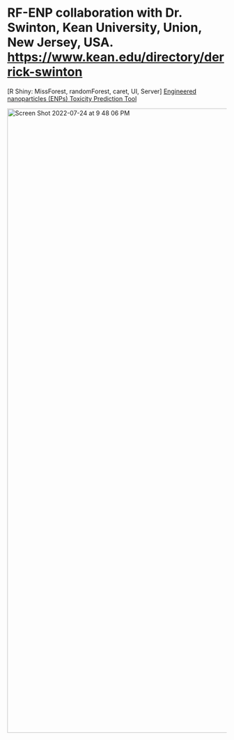 # RF-ENP collaboration with Dr. Swinton, Kean University, Union, New Jersey, USA. https://www.kean.edu/directory/derrick-swinton
[R Shiny: MissForest, randomForest, caret, UI, Server]
[Engineered nanoparticles (ENPs) Toxicity Prediction Tool](https://yalegenomics.shinyapps.io/appenp/)

<img width="1435" alt="Screen Shot 2022-07-24 at 9 48 06 PM" src="https://user-images.githubusercontent.com/25118302/180677770-34e99c57-313b-4feb-8a42-faeb5882f72e.png">
